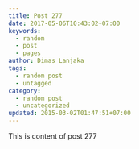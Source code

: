 ```yaml
---
title: Post 277
date: 2017-05-06T10:43:02+07:00
keywords:
  - random
  - post
  - pages
author: Dimas Lanjaka
tags:
  - random post
  - untagged
category:
  - random post
  - uncategorized
updated: 2015-03-02T01:47:51+07:00
---
```

This is content of post 277